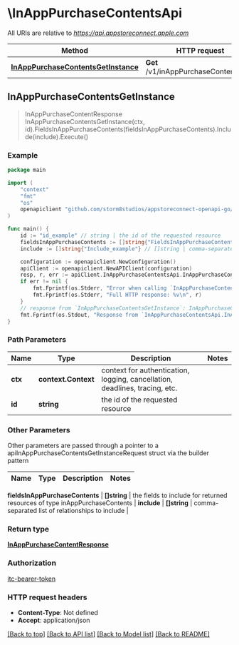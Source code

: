 # \InAppPurchaseContentsApi

All URIs are relative to *https://api.appstoreconnect.apple.com*

Method | HTTP request | Description
------------- | ------------- | -------------
[**InAppPurchaseContentsGetInstance**](InAppPurchaseContentsApi.md#InAppPurchaseContentsGetInstance) | **Get** /v1/inAppPurchaseContents/{id} | 



## InAppPurchaseContentsGetInstance

> InAppPurchaseContentResponse InAppPurchaseContentsGetInstance(ctx, id).FieldsInAppPurchaseContents(fieldsInAppPurchaseContents).Include(include).Execute()



### Example

```go
package main

import (
    "context"
    "fmt"
    "os"
    openapiclient "github.com/storm8studios/appstoreconnect-openapi-go/generated"
)

func main() {
    id := "id_example" // string | the id of the requested resource
    fieldsInAppPurchaseContents := []string{"FieldsInAppPurchaseContents_example"} // []string | the fields to include for returned resources of type inAppPurchaseContents (optional)
    include := []string{"Include_example"} // []string | comma-separated list of relationships to include (optional)

    configuration := openapiclient.NewConfiguration()
    apiClient := openapiclient.NewAPIClient(configuration)
    resp, r, err := apiClient.InAppPurchaseContentsApi.InAppPurchaseContentsGetInstance(context.Background(), id).FieldsInAppPurchaseContents(fieldsInAppPurchaseContents).Include(include).Execute()
    if err != nil {
        fmt.Fprintf(os.Stderr, "Error when calling `InAppPurchaseContentsApi.InAppPurchaseContentsGetInstance``: %v\n", err)
        fmt.Fprintf(os.Stderr, "Full HTTP response: %v\n", r)
    }
    // response from `InAppPurchaseContentsGetInstance`: InAppPurchaseContentResponse
    fmt.Fprintf(os.Stdout, "Response from `InAppPurchaseContentsApi.InAppPurchaseContentsGetInstance`: %v\n", resp)
}
```

### Path Parameters


Name | Type | Description  | Notes
------------- | ------------- | ------------- | -------------
**ctx** | **context.Context** | context for authentication, logging, cancellation, deadlines, tracing, etc.
**id** | **string** | the id of the requested resource | 

### Other Parameters

Other parameters are passed through a pointer to a apiInAppPurchaseContentsGetInstanceRequest struct via the builder pattern


Name | Type | Description  | Notes
------------- | ------------- | ------------- | -------------

 **fieldsInAppPurchaseContents** | **[]string** | the fields to include for returned resources of type inAppPurchaseContents | 
 **include** | **[]string** | comma-separated list of relationships to include | 

### Return type

[**InAppPurchaseContentResponse**](InAppPurchaseContentResponse.md)

### Authorization

[itc-bearer-token](../README.md#itc-bearer-token)

### HTTP request headers

- **Content-Type**: Not defined
- **Accept**: application/json

[[Back to top]](#) [[Back to API list]](../README.md#documentation-for-api-endpoints)
[[Back to Model list]](../README.md#documentation-for-models)
[[Back to README]](../README.md)

